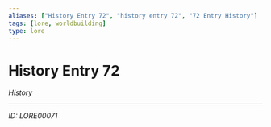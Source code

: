 ```yaml
---
aliases: ["History Entry 72", "history entry 72", "72 Entry History"]
tags: [lore, worldbuilding]
type: lore
---
```


# History Entry 72

*History*

---
*ID: LORE00071*